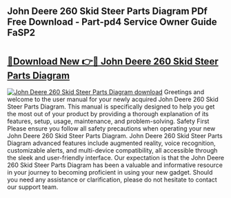 ## John Deere 260 Skid Steer Parts Diagram PDf Free Download - Part-pd4 Service Owner Guide FaSP2

# <h2><a href="http://dfi589.blite.top/?on=John+Deere+260+Skid+Steer+Parts+Diagram">🔗Download New 👉🔴 John Deere 260 Skid Steer Parts Diagram</a></h2>

[![John Deere 260 Skid Steer Parts Diagram download](https://i.imgur.com/lujVjoI.png)](http://dfi589.blite.top/?on=John+Deere+260+Skid+Steer+Parts+Diagram)
Greetings and welcome to the user manual for your newly acquired John Deere 260 Skid Steer Parts Diagram. This manual is specifically designed to help you get the most out of your product by providing a thorough explanation of its features, setup, usage, maintenance, and problem-solving. Safety First Please ensure you follow all safety precautions when operating your new John Deere 260 Skid Steer Parts Diagram. John Deere 260 Skid Steer Parts Diagram advanced features include augmented reality, voice recognition, customizable alerts, and multi-device compatibility, all accessible through the sleek and user-friendly interface. Our expectation is that the John Deere 260 Skid Steer Parts Diagram has been a valuable and informative resource in your journey to becoming proficient in using your new gadget. Should you need any assistance or clarification, please do not hesitate to contact our support team.
